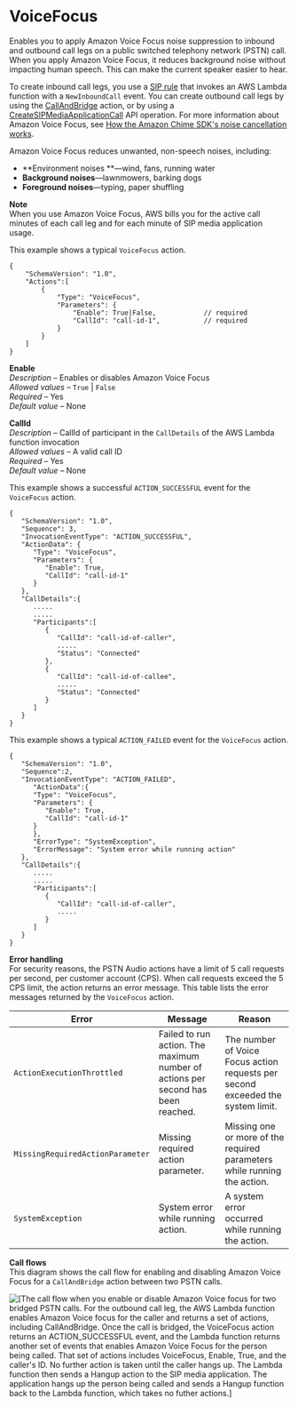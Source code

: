 # VoiceFocus<a name="voice-focus"></a>

Enables you to apply Amazon Voice Focus noise suppression to inbound and outbound call legs on a public switched telephony network \(PSTN\) call\. When you apply Amazon Voice Focus, it reduces background noise without impacting human speech\. This can make the current speaker easier to hear\.

To create inbound call legs, you use a [SIP rule](https://docs.aws.amazon.com/chime/latest/ag/manage-sip-applications.html) that invokes an AWS Lambda function with a `NewInboundCall` event\. You can create outbound call legs by using the [CallAndBridge](call-and-bridge.md) action, or by using a [CreateSIPMediaApplicationCall](chime/latest/APIReference/API_CreateSipMediaApplicationCall.html) API operation\. For more information about Amazon Voice Focus, see [ How the Amazon Chime SDK's noise cancellation works](https://www.amazon.science/blog/how-amazon-chimes-challenge-winning-noise-cancellation-works)\.

 Amazon Voice Focus reduces unwanted, non\-speech noises, including: 
+ **Environment noises **—wind, fans, running water
+ **Background noises**—lawnmowers, barking dogs
+ **Foreground noises**—typing, paper shuffling

**Note**  
When you use Amazon Voice Focus, AWS bills you for the active call minutes of each call leg and for each minute of SIP media application usage\.

This example shows a typical `VoiceFocus` action\.

```
{
    "SchemaVersion": "1.0",
    "Actions":[
        {
            "Type": "VoiceFocus",
            "Parameters": {
                "Enable": True|False,            // required
                "CallId": "call-id-1",           // required    
            }
        }
    ]
}
```

**Enable**  
*Description* – Enables or disables Amazon Voice Focus  
*Allowed values* – `True` \| `False`  
*Required* – Yes  
*Default value* – None

**CallId**  
*Description* – CallId of participant in the `CallDetails` of the AWS Lambda function invocation  
*Allowed values* – A valid call ID  
*Required* – Yes  
*Default value* – None

This example shows a successful `ACTION_SUCCESSFUL` event for the `VoiceFocus` action\.

```
{
   "SchemaVersion": "1.0",
   "Sequence": 3,
   "InvocationEventType": "ACTION_SUCCESSFUL",
   "ActionData": {
      "Type": "VoiceFocus",
      "Parameters": {
         "Enable": True,
         "CallId": "call-id-1"
      }
   },
   "CallDetails":{
      .....
      .....
      "Participants":[
         {
            "CallId": "call-id-of-caller",
            .....   
            "Status": "Connected"
         },
         {
            "CallId": "call-id-of-callee",
            .....
            "Status": "Connected"
         }
      ]
   }
}
```

This example shows a typical `ACTION_FAILED` event for the `VoiceFocus` action\.

```
{
   "SchemaVersion": "1.0",
   "Sequence":2,
   "InvocationEventType": "ACTION_FAILED",
      "ActionData":{
      "Type": "VoiceFocus",
      "Parameters": {
         "Enable": True,
         "CallId": "call-id-1"
      }
      },
      "ErrorType": "SystemException",
      "ErrorMessage": "System error while running action"
   },
   "CallDetails":{
      .....
      .....
      "Participants":[
         {
            "CallId": "call-id-of-caller",
            .....   
         }
      ]
   }
}
```

**Error handling**  
For security reasons, the PSTN Audio actions have a limit of 5 call requests per second, per customer account \(CPS\)\. When call requests exceed the 5 CPS limit, the action returns an error message\. This table lists the error messages returned by the `VoiceFocus` action\.


| Error | Message | Reason | 
| --- | --- | --- | 
| `ActionExecutionThrottled` | Failed to run action\. The maximum number of actions per second has been reached\. | The number of Voice Focus action requests per second exceeded the system limit\.  | 
| `MissingRequiredActionParameter` | Missing required action parameter\. | Missing one or more of the required parameters while running the action\. | 
| `SystemException` | System error while running action\. | A system error occurred while running the action\. | 

**Call flows**  
This diagram shows the call flow for enabling and disabling Amazon Voice Focus for a `CallAndBridge` action between two PSTN calls\.

![\[The call flow when you enable or disable Amazon Voice focus for two bridged PSTN calls. For the outbound call leg, the AWS Lambda function enables Amazon Voice focus for the caller and returns a set of actions, including CallAndBridge. Once the call is bridged, the VoiceFocus action returns an ACTION_SUCCESSFUL event, and the Lambda function returns another set of events that enables Amazon Voice Focus for the person being called. That set of actions includes VoiceFocus, Enable, True, and the caller's ID. No further action is taken until the caller hangs up. The Lambda function then sends a Hangup action to the SIP media application. The application hangs up the person being called and sends a Hangup function back to the Lambda function, which takes no futher actions.\]](http://docs.aws.amazon.com/chime-sdk/latest/dg/images/voice_focus-pstn1.png)